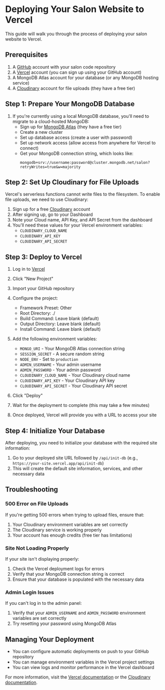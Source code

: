 # Deploying Your Salon Website to Vercel

This guide will walk you through the process of deploying your salon website to Vercel.

## Prerequisites

1. A [GitHub](https://github.com) account with your salon code repository
2. A [Vercel](https://vercel.com) account (you can sign up using your GitHub account)
3. A MongoDB Atlas account for your database (or any MongoDB hosting service)
4. A [Cloudinary](https://cloudinary.com) account for file uploads (they have a free tier)

## Step 1: Prepare Your MongoDB Database

1. If you're currently using a local MongoDB database, you'll need to migrate to a cloud-hosted MongoDB:
   - Sign up for [MongoDB Atlas](https://www.mongodb.com/cloud/atlas) (they have a free tier)
   - Create a new cluster
   - Set up database access (create a user with password)
   - Set up network access (allow access from anywhere for Vercel to connect)
   - Get your MongoDB connection string, which looks like:
     ```
     mongodb+srv://username:password@cluster.mongodb.net/salon?retryWrites=true&w=majority
     ```

## Step 2: Set Up Cloudinary for File Uploads

Vercel's serverless functions cannot write files to the filesystem. To enable file uploads, we need to use Cloudinary:

1. Sign up for a free [Cloudinary](https://cloudinary.com/users/register/free) account
2. After signing up, go to your Dashboard
3. Note your Cloud name, API Key, and API Secret from the dashboard
4. You'll need these values for your Vercel environment variables:
   - `CLOUDINARY_CLOUD_NAME`
   - `CLOUDINARY_API_KEY`
   - `CLOUDINARY_API_SECRET`

## Step 3: Deploy to Vercel

1. Log in to [Vercel](https://vercel.com)
2. Click "New Project"
3. Import your GitHub repository
4. Configure the project:
   - Framework Preset: Other
   - Root Directory: ./
   - Build Command: Leave blank (default)
   - Output Directory: Leave blank (default)
   - Install Command: Leave blank (default)

5. Add the following environment variables:
   - `MONGO_URI` - Your MongoDB Atlas connection string
   - `SESSION_SECRET` - A secure random string
   - `NODE_ENV` - Set to `production`
   - `ADMIN_USERNAME` - Your admin username
   - `ADMIN_PASSWORD` - Your admin password
   - `CLOUDINARY_CLOUD_NAME` - Your Cloudinary cloud name
   - `CLOUDINARY_API_KEY` - Your Cloudinary API key
   - `CLOUDINARY_API_SECRET` - Your Cloudinary API secret

6. Click "Deploy"
7. Wait for the deployment to complete (this may take a few minutes)
8. Once deployed, Vercel will provide you with a URL to access your site

## Step 4: Initialize Your Database

After deploying, you need to initialize your database with the required site information:

1. Go to your deployed site URL followed by `/api/init-db` (e.g., `https://your-site.vercel.app/api/init-db`)
2. This will create the default site information, services, and other necessary data

## Troubleshooting

### 500 Error on File Uploads

If you're getting 500 errors when trying to upload files, ensure that:

1. Your Cloudinary environment variables are set correctly
2. The Cloudinary service is working properly
3. Your account has enough credits (free tier has limitations)

### Site Not Loading Properly

If your site isn't displaying properly:

1. Check the Vercel deployment logs for errors
2. Verify that your MongoDB connection string is correct
3. Ensure that your database is populated with the necessary data

### Admin Login Issues

If you can't log in to the admin panel:

1. Verify that your `ADMIN_USERNAME` and `ADMIN_PASSWORD` environment variables are set correctly
2. Try resetting your password using MongoDB Atlas

## Managing Your Deployment

- You can configure automatic deployments on push to your GitHub repository
- You can manage environment variables in the Vercel project settings
- You can view logs and monitor performance in the Vercel dashboard

For more information, visit the [Vercel documentation](https://vercel.com/docs) or the [Cloudinary documentation](https://cloudinary.com/documentation). 